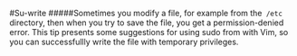 #Su-write
#####Sometimes you modify a file, for example from the` /etc` directory, then when you try to save the file, you get a permission-denied error. This tip presents some suggestions for using sudo from with Vim, so you can successfullly write the file with temporary privileges.

